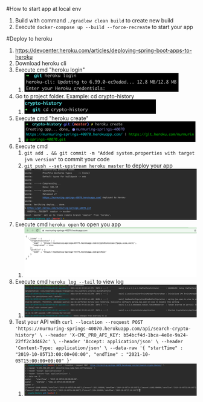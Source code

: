 #How to start app at local env
1. Build with command `./gradlew clean build` to create new build
2. Execute `docker-compose up --build --force-recreate` to start your app

#Deploy to heroku
1. https://devcenter.heroku.com/articles/deploying-spring-boot-apps-to-heroku
2. Download heroku cli
3. Execute cmd "heroku login"
   1. ![img_1.png](img_1.png)
4. Go to project folder. Example: cd crypto-history
   1. ![img_2.png](img_2.png)
5. Execute cmd "heroku create"
   1. ![img.png](img.png)
6. Execute cmd 
   1. `git add . && git commit -m "Added system.properties with target jvm version"` to commit your code
   2. `git push --set-upstream heroku master` to deploy your app![img_6.png](img_6.png)
7. Execute cmd `heroku open` to open you app
   1. ![img_5.png](img_5.png)
8. Execute cmd `heroku log --tail` to view log
   1. ![img_4.png](img_4.png)
9. Test your API with `curl --location --request POST 'https://murmuring-springs-40070.herokuapp.com/api/search-crypto-history' \
   --header 'X-CMC_PRO_API_KEY: b54bcf4d-1bca-4e8e-9a24-22ff2c3d462c' \
   --header 'Accept: application/json' \
   --header 'Content-Type: application/json' \
   --data-raw '{
   "startTime" : "2019-10-05T13:00:00+00:00",
   "endTime" : "2021-10-05T15:00:00+00:00"
   }'`
   1. ![img_7.png](img_7.png)